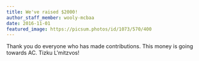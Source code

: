 ```yaml
---
title: We've raised $2000!
author_staff_member: wooly-mcbaa
date: 2016-11-01
featured_image: https://picsum.photos/id/1073/570/400
---
```

Thank you do everyone who has made contributions. This money is going towards AC. Tizku L'mitzvos!
